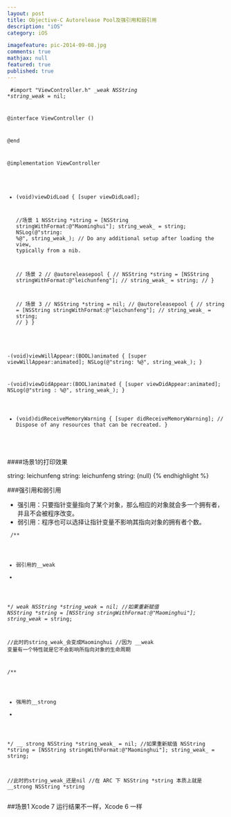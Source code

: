 ```yaml
---
layout: post
title: Objective-C Autorelease Pool及强引用和弱引用
description: "iOS"
category: iOS

imagefeature: pic-2014-09-08.jpg
comments: true
mathjax: null
featured: true
published: true
---
```


<code><pre>
#import "ViewController.h"
__weak NSString *string_weak_ = nil;

@interface ViewController ()

@end

@implementation ViewController



- (void)viewDidLoad {
    [super viewDidLoad];
    
    //场景 1
    NSString *string = [NSString stringWithFormat:@"Maominghui"];
    string_weak_ = string;
    NSLog(@"string: %@", string_weak_);
    // Do any additional setup after loading the view, typically from a nib.

    // 场景 2
//    @autoreleasepool {
//        NSString *string = [NSString stringWithFormat:@"leichunfeng"];
//        string_weak_ = string;
//    }

    // 场景 3
//    NSString *string = nil;
//    @autoreleasepool {
//        string = [NSString stringWithFormat:@"leichunfeng"];
//        string_weak_ = string;
//    }
}

-(void)viewWillAppear:(BOOL)animated
{
    [super viewWillAppear:animated];
    NSLog(@"string: %@", string_weak_);
}

-(void)viewDidAppear:(BOOL)animated
{
    [super viewDidAppear:animated];
    NSLog(@"string : %@", string_weak_);
}

- (void)didReceiveMemoryWarning {
    [super didReceiveMemoryWarning];
    // Dispose of any resources that can be recreated.
}

</code></pre>

####场景1的打印效果


string: leichunfeng
string: leichunfeng
string: (null)
{% endhighlight %}

###强引用和弱引用
* 强引用：只要指针变量指向了某个对象，那么相应的对象就会多一个拥有者，并且不会被程序改变。
* 弱引用：程序也可以选择让指针变量不影响其指向对象的拥有者个数。


<code><pre>
/**
* 弱引用的__weak
*
*/
__weak NSString *string_weak_ = nil;
//如果重新赋值
NSString *string = [NSString stringWithFormat:@"Maominghui"];
string_weak_ = string;

//此时的string_weak_会变成Maominghui
//因为 __weak 变量有一个特性就是它不会影响所指向对象的生命周期

/**
* 强用的__strong
*
*/
__ strong NSString *string_weak_ = nil;
//如果重新赋值
NSString *string = [NSString stringWithFormat:@"Maominghui"];
string_weak_ = string;

//此时的string_weak_还是nil
//在 ARC 下 NSString *string 本质上就是 __strong NSString *string
</code></pre>

##场景1 Xcode 7 运行结果不一样，Xcode 6 一样
